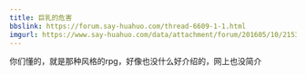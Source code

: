 ```yaml
---
title: 巨乳的危害
bbslink: https://forum.say-huahuo.com/thread-6609-1-1.html
imgurl: https://www.say-huahuo.com/data/attachment/forum/201605/10/215320f8heow4o55o5j8ii.jpg
---
```


你们懂的，就是那种风格的rpg，好像也没什么好介绍的，网上也没简介<!--more-->
